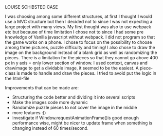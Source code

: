 LOUISE SCHIBSTED CASE

I was choosing among some different structures, at first I thought I would use a MVC structure but then I decided not to since I was not expecting a large project 
with many views. My first thought was also to use webpack etc but because of time limitation I chose not to since I had some pre knowledge of Vanilla javascript 
without webpack. I did not program so that the game works on a phone. I chose to focus on the possibility to choose among three pictures, puzzle difficulty 
and timing! I also chose to draw the image on the background instead of a blank grid as well as randomizing the pieces. There is a limitation for the pieces 
so that they cannot go above 400 px in y axis = only lower section of window. I used context, canvas and drawimage to get a dividable image, it seemed to be 
the easiest. A piece-class is made to handle and draw the pieces. I tried to avoid put the logic in the html-file


Improvements that can be made are:
- Structuring the code better and dividing it into several scripts
- Make the images code more dynamic
- Randomize puzzle pieces to not cover the image in the middle
- more features :))
- Investigate if Window.requestAnimationFrame()is good enough performance wise, might be nicer to update frame when something is changing instead of 60 times/second.
